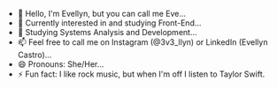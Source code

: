 - 👋 Hello, I'm Evellyn, but you can call me Eve...
- 👀 Currently interested in and studying Front-End...
- 🌱 Studying Systems Analysis and Development...
- 📫 Feel free to call me on Instagram (@3v3_llyn) or LinkedIn (Evellyn Castro)...
- 😄 Pronouns: She/Her...
- ⚡ Fun fact: I like rock music, but when I'm off I listen to Taylor Swift.

<!---
3v3llyn/3v3llyn is a ✨ special ✨ repository because its `README.md` (this file) appears on your GitHub profile.
You can click the Preview link to take a look at your changes.
--->
